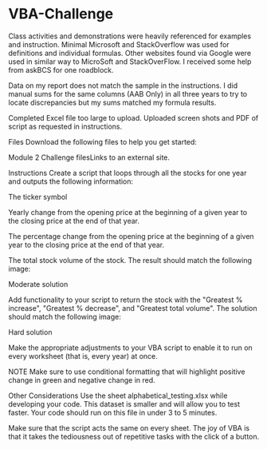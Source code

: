 # VBA-Challenge

Class activities and demonstrations were heavily referenced for examples and instruction.  Minimal Microsoft and StackOverflow was used for definitions and individual formulas.  Other websites found via Google were used in similar way to MicroSoft and StackOverFlow.  I received some help from askBCS for one roadblock.

Data on my report does not match the sample in the instructions.  I did manual sums for the same columns (AAB Only) in all three years to try to locate discrepancies but my sums matched my formula results.  

Completed Excel file too large to upload.  Uploaded screen shots and PDF of script as requested in instructions.

Files
Download the following files to help you get started:

Module 2 Challenge filesLinks to an external site.

Instructions
Create a script that loops through all the stocks for one year and outputs the following information:

The ticker symbol

Yearly change from the opening price at the beginning of a given year to the closing price at the end of that year.

The percentage change from the opening price at the beginning of a given year to the closing price at the end of that year.

The total stock volume of the stock. The result should match the following image:

Moderate solution

Add functionality to your script to return the stock with the "Greatest % increase", "Greatest % decrease", and "Greatest total volume". The solution should match the following image:

Hard solution

Make the appropriate adjustments to your VBA script to enable it to run on every worksheet (that is, every year) at once.

NOTE
Make sure to use conditional formatting that will highlight positive change in green and negative change in red.

Other Considerations
Use the sheet alphabetical_testing.xlsx while developing your code. This dataset is smaller and will allow you to test faster. Your code should run on this file in under 3 to 5 minutes.

Make sure that the script acts the same on every sheet. The joy of VBA is that it takes the tediousness out of repetitive tasks with the click of a button.
